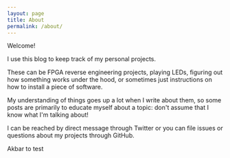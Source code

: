 ```yaml
---
layout: page
title: About
permalink: /about/
---
```


Welcome!

I use this blog to keep track of my personal projects.

These can be FPGA reverse engineering projects, playing LEDs, figuring out how something
works under the hood, or sometimes just instructions on how to install a piece of
software.

My understanding of things goes up a lot when I write about them, so some posts are primarily
to educate myself about a topic: don't assume that I know what I'm talking about!

I can be reached by direct message through Twitter or you can file issues or questions about my
projects through GitHub.

Akbar  to test
